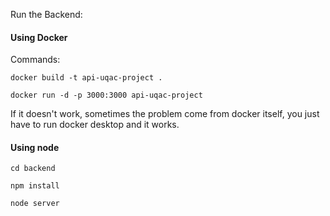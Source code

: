 Run the Backend:

#### Using Docker

Commands:

```
docker build -t api-uqac-project .

docker run -d -p 3000:3000 api-uqac-project

```

If it doesn't work, sometimes the problem come from docker itself, you just have to run docker desktop and it works.

#### Using node

```
cd backend

npm install

node server

```
